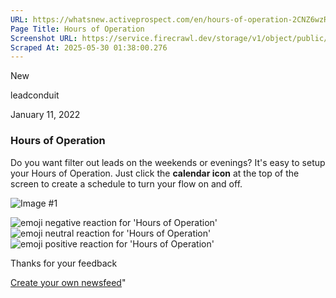 ```yaml
---
URL: https://whatsnew.activeprospect.com/en/hours-of-operation-2CNZ6wzR4
Page Title: Hours of Operation
Screenshot URL: https://service.firecrawl.dev/storage/v1/object/public/media/screenshot-f1687876-0395-412f-8f43-137132bacec9.png
Scraped At: 2025-05-30 01:38:00.276
---
```

New






leadconduit



January 11, 2022

### Hours of Operation

Do you want filter out leads on the weekends or evenings? It's easy to setup your Hours of Operation. Just click the **calendar icon** at the top of the screen to create a schedule to turn your flow on and off.

![Image #1](https://app.getbeamer.com/pictures?id=189933-IURcU0kM77-977-9Y--_ve-_ve-_ve-_ve-_ve-_vSZn77-977-9GWZl77-977-9Fkgf77-9Se-_vQoN&v=4)

![emoji negative reaction for 'Hours of Operation'](https://app.getbeamer.com/images/emojiNeg.svg)![emoji neutral reaction for 'Hours of Operation'](https://app.getbeamer.com/images/emojiNeut.svg)![emoji positive reaction for 'Hours of Operation'](https://app.getbeamer.com/images/emojiPos.svg)

Thanks for your feedback

[Create your own newsfeed](https://www.getbeamer.com/?ref=watermark_MErKJCnu12412_public&company=ActiveProspect&watermarkRef=create&utm_term=MErKJCnu12412&utm_content=ActiveProspect&utm_source=standalone&utm_medium=footer&utm_campaign=create)"

